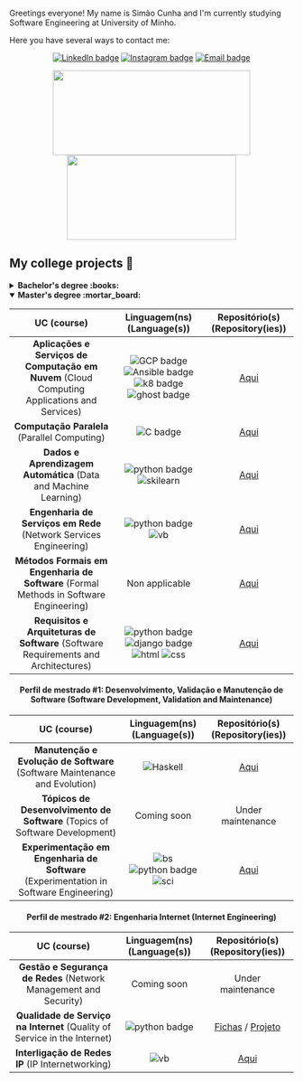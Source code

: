Greetings everyone! 
My name is Simão Cunha and I'm currently studying Software Engineering at University of Minho. 

Here you have several ways to contact me:
<div align="center">

  <a href="">[![LinkedIn badge](https://img.shields.io/badge/LinkedIn-0077B5?style=for-the-badge&logo=linkedin&logoColor=white)](https://www.linkedin.com/in/sim%C3%A3o-cunha-379785202/)</a>
  <a href="">[![Instagram badge](https://img.shields.io/badge/Instagram-E4405F?style=for-the-badge&logo=instagram&logoColor=white)](https://www.instagram.com/simaocunha71/)</a>
  <a href="">[![Email badge](https://img.shields.io/badge/Microsoft_Outlook-0078D4?style=for-the-badge&logo=microsoft-outlook&logoColor=white)](mailto:simaopscunha@outlook.pt)</a>

</div>

<p align="center">
   <img width="350" height="150" src="https://github-readme-stats.vercel.app/api?username=simaocunha71&show_icons=true&theme=vue-dark"/></img>
   <img width="300" height="150" src="https://github-readme-stats.vercel.app/api/top-langs/?username=simaocunha71&layout=compact&theme=vue-dark"/></img>
</p>

## My college projects :floppy_disk:
<!-- start college projects section -->
<details>
<summary><b> Bachelor's degree :books:</b></summary>
  
### 1st year

| **UC** (course)                                                                        |      **Linguagem(ns)** (Language(s))      |  **Repositório(s)** (Repository(ies)) |
|:--:|:--:|:--:|
|**Programação Funcional** (Functional Programming) | ![Haskell](https://img.shields.io/badge/Haskell-5D4F85?style=for-the-badge&logo=haskell&logoColor=white) | [Exercises](https://github.com/simaocunha71/PF_Haskell)
|**Laboratórios de Informática I** (Informatic Labs I) | ![Haskell](https://img.shields.io/badge/Haskell-5D4F85?style=for-the-badge&logo=haskell&logoColor=white) | [Project](https://github.com/simaocunha71/LI1_ExciteBike)
|**Programação Imperativa** (Imperative Programming) | ![C badge](https://img.shields.io/badge/C-00599C?style=for-the-badge&logo=c&logoColor=white) | [Exercises](https://github.com/simaocunha71/PI_C)
|**Laboratórios de Informática II** (Informatic Labs II) | ![C badge](https://img.shields.io/badge/C-00599C?style=for-the-badge&logo=c&logoColor=white) | [Project](https://github.com/surumkata/rastros)

### 2nd year

| **UC** (course)                                                                        |      **Linguagem(ns)** (Language(s))      |  **Repositório(s)** (Repository(ies)) |
|:--:|:--:|:--:|
| **Comunicação de Dados** (Data Communication) | ![C badge](https://img.shields.io/badge/C-00599C?style=for-the-badge&logo=c&logoColor=white) | [Project](https://github.com/surumkata/shafa)
| **Programação Orientada aos Objetos** (Object Oriented Programming) | ![Java badge](https://img.shields.io/badge/Java-ED8B00?style=for-the-badge&logo=java&logoColor=white) | [Exercises](https://github.com/simaocunha71/POO)  [Project](https://github.com/surumkata/fmpoo2021)
| **Laboratórios de Informática III** (Informatic Labs III) | ![C badge](https://img.shields.io/badge/C-00599C?style=for-the-badge&logo=c&logoColor=white) ![Java badge](https://img.shields.io/badge/Java-ED8B00?style=for-the-badge&logo=java&logoColor=white) | [Projects](https://github.com/simaocunha71/sgr-uminho)
| **Cálculo de Programas** (Program Calculation) | ![Haskell](https://img.shields.io/badge/Haskell-5D4F85?style=for-the-badge&logo=haskell&logoColor=white) ![Latex](https://img.shields.io/badge/LaTeX-47A141?style=for-the-badge&logo=LaTeX&logoColor=white) | [Project](https://github.com/simaocunha71/CP_Projeto)
| **Sistemas Operativos** (Operative Systems) | ![C badge](https://img.shields.io/badge/C-00599C?style=for-the-badge&logo=c&logoColor=white) | [Exercises](https://github.com/simaocunha71/SistemasOperativos)  [Project](https://github.com/simaocunha71/SO_Projeto)

### 3rd year

| **UC** (course)                                                                        |      **Linguagem(ns)** (Language(s))      |  **Repositório(s)** (Repository(ies)) |
|:--:|:--:|:--:|
| **Inteligência Artificial** (Artificial Intelligence) | ![prolog](https://user-images.githubusercontent.com/61991247/148315069-2ef27e5e-90f7-45da-85e7-a4cf3c9030c4.png) | [Exercises](https://github.com/simaocunha71/ia) [Project](https://github.com/simaocunha71/artificial-intelligent-green-distribution)
| **Desenvolvimento de Sistemas de Software** (Software Systems Development) | ![Java badge](https://img.shields.io/badge/Java-ED8B00?style=for-the-badge&logo=java&logoColor=white) | [Project](https://github.com/simaocunha71/reparation-center-dss)
| **Sistemas Distribuídos** (Distributed Systems) | ![Java badge](https://img.shields.io/badge/Java-ED8B00?style=for-the-badge&logo=java&logoColor=white) | [Project](https://github.com/surumkata/airport-sd)
| **Laboratórios de Informática IV** (Informatic Labs IV) | ![PHP badge](https://img.shields.io/badge/PHP-777BB4?style=for-the-badge&logo=php&logoColor=white) ![SQL](https://img.shields.io/badge/MySQL-005C84?style=for-the-badge&logo=mysql&logoColor=white) ![html](https://img.shields.io/badge/HTML5-E34F26?style=for-the-badge&logo=html5&logoColor=white) ![css](https://img.shields.io/badge/CSS3-1572B6?style=for-the-badge&logo=css3&logoColor=white) | [Project](https://github.com/surumkata/addandSEEK-localizarte)
| **Comunicações por Computador** (Computer Communications) | ![Java badge](https://img.shields.io/badge/Java-ED8B00?style=for-the-badge&logo=java&logoColor=white)  ![vb](https://img.shields.io/badge/VirtualBox-21416b?style=for-the-badge&logo=VirtualBox&logoColor=white) | [Projects](https://github.com/simaocunha71/cc)
| **Processamento de Linguagens** (Language Processing) | ![Python badge](https://img.shields.io/badge/Python-FFD43B?style=for-the-badge&logo=python&logoColor=blue) | [Projects](https://github.com/simaocunha71/pl_projeto)
| **Computação Gráfica** (Computer Graphics) | ![C++ badge](https://img.shields.io/badge/C%2B%2B-00599C?style=for-the-badge&logo=c%2B%2B&logoColor=white) ![OGL badge](https://img.shields.io/badge/OpenGL-FFFFFF?style=for-the-badge&logo=opengl) | [Project](https://github.com/simaocunha71/engineandgenerator3D)
| **Aprendizagem e Decisão Inteligentes** (Intelligent Learning and Decision Making) | Non applicable| [Project](https://github.com/simaocunha71/ADI_projeto)
| **Investigação Operacional** (Operational Research) | Non applicable | [Project](https://github.com/simaocunha71/IO_Projetos)
| **Redes de Computadores** (Computer Networks) |  ![vb](https://img.shields.io/badge/VirtualBox-21416b?style=for-the-badge&logo=VirtualBox&logoColor=white) | [Projects](https://github.com/simaocunha71/redes-de-computadores)
</details>

<details open>
<summary><b> Master's degree :mortar_board:</b></summary>
  
| **UC** (course)                                                                        |      **Linguagem(ns)** (Language(s))      |  **Repositório(s)** (Repository(ies)) |
|:--:|:--:|:--:|
| **Aplicações e Serviços de Computação em Nuvem** (Cloud Computing Applications and Services)|![GCP badge](https://img.shields.io/badge/Google_Cloud-4285F4?style=for-the-badge&logo=google-cloud&logoColor=white) ![Ansible badge](https://img.shields.io/badge/Ansible-000000?style=for-the-badge&logo=ansible&logoColor=white) ![k8 badge](https://img.shields.io/badge/kubernetes-326ce5.svg?&style=for-the-badge&logo=kubernetes&logoColor=white) ![ghost badge](https://img.shields.io/badge/Ghost-000?style=for-the-badge&logo=ghost&logoColor=yellow)  | [Aqui](https://github.com/simaocunha71/ghost-cloud)|
| **Computação Paralela** (Parallel Computing) |![C badge](https://img.shields.io/badge/C-00599C?style=for-the-badge&logo=c&logoColor=white) |[Aqui](https://github.com/simaocunha71/kmeans-cp)|
| **Dados e Aprendizagem Automática** (Data and Machine Learning) |![python badge](https://img.shields.io/badge/Python-FFD43B?style=for-the-badge&logo=python&logoColor=blue) ![skilearn](https://img.shields.io/badge/scikit_learn-F7931E?style=for-the-badge&logo=scikit-learn&logoColor=white) | [Aqui](https://github.com/simaocunha71/machine_learning-daa)
| **Engenharia de Serviços em Rede** (Network Services Engineering) | ![python badge](https://img.shields.io/badge/Python-FFD43B?style=for-the-badge&logo=python&logoColor=blue) ![vb](https://img.shields.io/badge/VirtualBox-21416b?style=for-the-badge&logo=VirtualBox&logoColor=white) | [Aqui](https://github.com/simaocunha71/streaming-esr)
| **Métodos Formais em Engenharia de Software** (Formal Methods in Software Engineering) | Non applicable | [Aqui](https://github.com/simaocunha71/mfes) 
| **Requisitos e Arquiteturas de Software** (Software Requirements and Architectures) | ![python badge](https://img.shields.io/badge/Python-FFD43B?style=for-the-badge&logo=python&logoColor=blue) ![django badge](https://img.shields.io/badge/Django-092E20?style=for-the-badge&logo=django&logoColor=green) ![html](https://img.shields.io/badge/HTML5-E34F26?style=for-the-badge&logo=html5&logoColor=white) ![css](https://img.shields.io/badge/CSS3-1572B6?style=for-the-badge&logo=css3&logoColor=white) | [Aqui](https://github.com/surumkata/rasbet)
  
<h4 style="text-align: center;"> Perfil de mestrado #1: Desenvolvimento, Validação e Manutenção de Software (Software Development, Validation and Maintenance)</h4>
  
| **UC** (course)                                                                        |      **Linguagem(ns)** (Language(s))      |  **Repositório(s)** (Repository(ies)) |
|:--:|:--:|:--:|
| **Manutenção e Evolução de Software** (Software Maintenance and Evolution)            | ![Haskell](https://img.shields.io/badge/Haskell-5D4F85?style=for-the-badge&logo=haskell&logoColor=white)                | [Aqui](https://github.com/simaocunha71/mes_project)       |
| **Tópicos de Desenvolvimento de Software** (Topics of Software Development)           |                Coming soon                |        Under maintenance      |
|**Experimentação em Engenharia de Software** (Experimentation in Software Engineering) | ![bs](https://img.shields.io/badge/Shell_Script-121011?style=for-the-badge&logo=gnu-bash&logoColor=white)![python badge](https://img.shields.io/badge/Python-FFD43B?style=for-the-badge&logo=python&logoColor=blue) ![sci](https://img.shields.io/badge/scikit_learn-F7931E?style=for-the-badge&logo=scikit-learn&logoColor=white)                |        [Aqui](https://github.com/realRunlo/EnergyMeasurement)      |
  
<h4 style="text-align: center;"> Perfil de mestrado #2: Engenharia Internet (Internet Engineering)</h4>
  
| **UC** (course)                                                                        |      **Linguagem(ns)** (Language(s))      |  **Repositório(s)** (Repository(ies)) |
|:--:|:--:|:--:|
| **Gestão e Segurança de Redes** (Network Management and Security)           |                Coming soon                |        Under maintenance      |
| **Qualidade de Serviço na Internet** (Quality of Service in the Internet)   | ![python badge](https://img.shields.io/badge/Python-FFD43B?style=for-the-badge&logo=python&logoColor=blue)                |        [Fichas](https://github.com/simaocunha71/qsi) / [Projeto](https://github.com/realRunlo/CNP)      |
| **Interligação de Redes IP** (IP Internetworking)                           |                ![vb](https://img.shields.io/badge/VirtualBox-21416b?style=for-the-badge&logo=VirtualBox&logoColor=white)                |        [Aqui](https://github.com/simaocunha71/iri)      |
</details>


